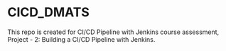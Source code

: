 # CICD_DMATS
This repo is created for CI/CD Pipeline with Jenkins course assessment, Project - 2: Building a CI/CD Pipeline with Jenkins. 
